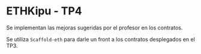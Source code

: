 # ETHKipu - TP4

Se implementan las mejoras sugeridas por el profesor en los contratos.

Se utiliza `Scaffold-eth` para darle un front a los contratos desplegados en el TP3.

